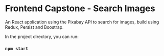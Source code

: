 # Frontend Capstone - Search Images

An React application using the Pixabay API to search for images, build using Redux, Persist and Boostrap.

In the project directory, you can run:

### `npm start`


